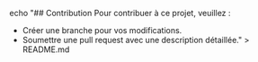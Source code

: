 echo "## Contribution
Pour contribuer à ce projet, veuillez :
- Créer une branche pour vos modifications.
- Soumettre une pull request avec une description détaillée." > README.md

